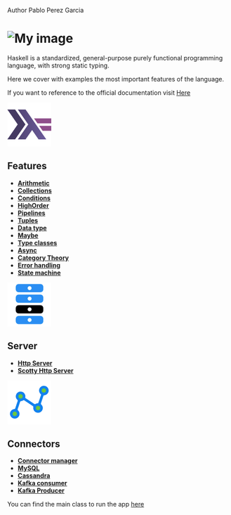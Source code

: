 Author Pablo Perez Garcia

# ![My image](img/haskell-logo.svg)

Haskell is a standardized, general-purpose purely functional programming language, with strong static typing.

Here we cover with examples the most important features of the language.

If you want to reference to the official documentation visit [Here](https://www.haskell.org/)

![My image](img/feature.png)
## Features

* **[Arithmetic](src/features/ArithmeticFunction.hs)**
* **[Collections](src/features/CollectionFunctions.hs)**
* **[Conditions](src/features/ConditionsFunction.hs)**
* **[HighOrder](src/features/HighOrderFunctionsFeature.hs)**
* **[Pipelines](src/features/PipelineFunctions.hs)**
* **[Tuples](src/features/TuplesFunctions.hs)**
* **[Data type](src/features/DataTypeFunctions.hs)**
* **[Maybe](src/features/MaybeFunctions.hs)**
* **[Type classes](src/features/ClassesAndInstances.hs)**
* **[Async](src/features/AsyncFunctions.hs)**
* **[Category Theory](src/features/CategoryTheoryFunctions.hs)**
* **[Error handling](src/features/ErrorHandling.hs)**
* **[State machine](src/features/StateMachine.hs)**

![My image](img/server.jpg)
## Server

* **[Http Server](src/server/HttpServer.hs)**
* **[Scotty Http Server](src/server/ScottyHttpServer.hs)**

![My image](img/connector.png)
## Connectors

* **[Connector manager](src/connectors/ConnectorManager.hs)**
* **[MySQL](src/connectors/MySQLConnector.hs)**
* **[Cassandra](src/connectors/CassandraConnector.hs)**
* **[Kafka consumer](src/connectors/KafkaConsumer.hs)**
* **[Kafka Producer](src/connectors/KafkaProducer.hs)**

You can find the main class to run the app [here](app/Main.hs)
